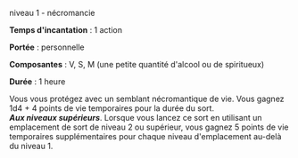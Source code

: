niveau 1 - nécromancie

**Temps d'incantation** : 1 action

**Portée** : personnelle

**Composantes** : V, S, M (une petite quantité d'alcool ou de spiritueux)

**Durée** : 1 heure

Vous vous protégez avec un semblant nécromantique de vie. Vous gagnez 1d4 + 4 points de vie temporaires pour la durée du sort.  
**_Aux niveaux supérieurs_**. Lorsque vous lancez ce sort en utilisant un emplacement de sort de niveau 2 ou supérieur, vous gagnez 5 points de vie temporaires supplémentaires pour chaque niveau d'emplacement au-delà du niveau 1.